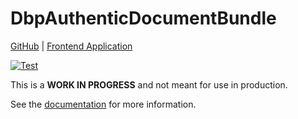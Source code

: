 # DbpAuthenticDocumentBundle

[GitHub](https://github.com/digital-blueprint/relay-authentic-documents-bundle) |
[Frontend Application](https://gitlab.tugraz.at/dbp/authentic-documents/authenticdocument)

[![Test](https://github.com/digital-blueprint/relay-authentic-documents-bundle/actions/workflows/test.yml/badge.svg)](https://github.com/digital-blueprint/relay-authentic-documents-bundle/actions/workflows/test.yml)

This is a **WORK IN PROGRESS** and not meant for use in production.

See the [documentation](./docs/README.md) for more information.
